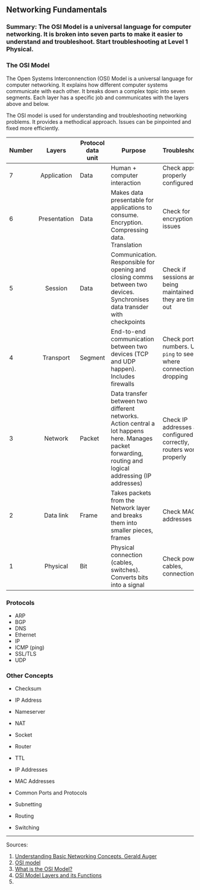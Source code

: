 ## Networking Fundamentals


### Summary: The OSI Model is a universal language for computer networking. It is broken into seven parts to make it easier to understand and troubleshoot. Start troubleshooting at Level 1 Physical.


### The OSI Model

The Open Systems Interconnenction (OSI) Model is a universal language for computer networking. It explains how different computer systems communicate with each other. It breaks down a complex topic into seven segments. Each layer has a specific job and communicates with the layers above and below.

The OSI model is used for understanding and troubleshooting networking problems. It provides a methodical approach. Issues can be pinpointed and fixed more efficiently.


| Number      | Layers   | Protocol data unit | Purpose | Troubleshooting |
| :---    |    :----:   |   ---    | -- | -- |
| 7 | Application | Data | Human + computer interaction | Check apps are properly configured |
| 6 | Presentation | Data | Makes data presentable for applications to consume. Encryption. Compressing data. Translation | Check for encryption issues |
| 5 | Session| Data | Communication. Responsible for opening and closing comms between two devices. Synchronises data transder with checkpoints | Check if sessions are being maintained or if they are timing out |
| 4 | Transport | Segment | End-to-end communication between two devices (TCP and UDP happen). Includes firewalls |  Check port numbers. Use ```ping``` to see where connections are dropping  |
| 3 | Network | Packet | Data transfer between two different networks. Action central a lot happens here. Manages packet forwarding, routing and logical addressing (IP addresses) | Check IP addresses are configured correctly, routers working properly |
| 2 | Data link | Frame| Takes packets from the Network layer and breaks them into smaller pieces, frames | Check MAC addresses |
| 1 | Physical | Bit | Physical connection (cables, switches). Converts bits into a signal |  Check power, cables, connections |

### Protocols

* ARP
* BGP
* DNS
* Ethernet
* IP
* ICMP (ping)
* SSL/TLS
* UDP


### Other Concepts
* Checksum
* IP Address
* Nameserver
* NAT
* Socket
* Router
* TTL

  
* IP Addresses
* MAC Addresses

* Common Ports and Protocols

* Subnetting
* Routing
* Switching
  


[### Summary.]: # 


__________________
Sources: 
1. [Understanding Basic Networking Concepts, Gerald Auger](https://youtu.be/XgOF6GhiMuM?si=rBbBhiCsdPO-1D4o)
2. [OSI model](https://en.wikipedia.org/wiki/OSI_model)
3. [What is the OSI Model?](https://www.cloudflare.com/en-gb/learning/ddos/glossary/open-systems-interconnection-model-osi/)
4. [OSI Model Layers and its Functions](https://electricalacademia.com/computer/osi-model-layers-functions/)
5. 
